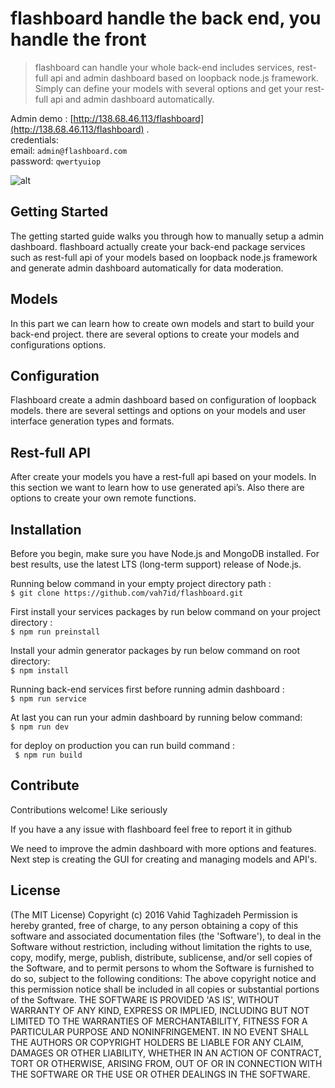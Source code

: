 # flashboard handle the back end, you handle the front

> flashboard can handle your whole back-end includes services, rest-full api and admin dashboard based on loopback node.js framework.
Simply can define your models with several options and get your rest-full api and admin dashboard automatically.

Admin demo : 	[http://138.68.46.113/flashboard](http://138.68.46.113/flashboard) .   
credentials:    
email: ``` admin@flashboard.com ```      
password: ``` qwertyuiop ```      

![alt](https://vah7id.github.io/flashboard/demo.jpg)

## Getting Started
The getting started guide walks you through how to manually setup a admin dashboard. flashboard actually create your back-end package services such as rest-full api of your models based on loopback node.js framework and generate admin dashboard automatically for data moderation.

## Models
In this part we can learn how to create own models and start to build your back-end project. there are several options to create your models and configurations options.

## Configuration
Flashboard create a admin dashboard based on configuration of loopback models. there are several settings and options on your models and user interface generation types and formats.

## Rest-full API
After create your models you have a rest-full api based on your models. In this section we want to learn how to use generated api’s. Also there are options to create your own remote functions.


## Installation

Before you begin, make sure you have Node.js and MongoDB installed. For best results, use the latest LTS (long-term support) release of Node.js.

Running below command in your empty project directory path :  
``` $ git clone https://github.com/vah7id/flashboard.git ```  

First install your services packages by run below command on your project directory :  
``` $ npm run preinstall  ```  

Install your admin generator packages by run below command on root directory:  
``` $ npm install  ```  

Running back-end services first before running admin dashboard :  
``` $ npm run service  ``` 

At last you can run your admin dashboard by running below command:  
``` $ npm run dev  ```  

for deploy on production you can run build command :  
```  $ npm run build  ```  


## Contribute

Contributions welcome! Like seriously

If you have a any issue with flashboard feel free to report it in github

We need to improve the admin dashboard with more options and features. 
Next step is creating the GUI for creating and managing models and API's.   

## License

(The MIT License) Copyright (c) 2016 Vahid Taghizadeh Permission is hereby granted, free of charge, to any person obtaining a copy of this software and associated documentation files (the 'Software'), to deal in the Software without restriction, including without limitation the rights to use, copy, modify, merge, publish, distribute, sublicense, and/or sell copies of the Software, and to permit persons to whom the Software is furnished to do so, subject to the following conditions: The above copyright notice and this permission notice shall be included in all copies or substantial portions of the Software. THE SOFTWARE IS PROVIDED 'AS IS', WITHOUT WARRANTY OF ANY KIND, EXPRESS OR IMPLIED, INCLUDING BUT NOT LIMITED TO THE WARRANTIES OF MERCHANTABILITY, FITNESS FOR A PARTICULAR PURPOSE AND NONINFRINGEMENT. IN NO EVENT SHALL THE AUTHORS OR COPYRIGHT HOLDERS BE LIABLE FOR ANY CLAIM, DAMAGES OR OTHER LIABILITY, WHETHER IN AN ACTION OF CONTRACT, TORT OR OTHERWISE, ARISING FROM, OUT OF OR IN CONNECTION WITH THE SOFTWARE OR THE USE OR OTHER DEALINGS IN THE SOFTWARE.

